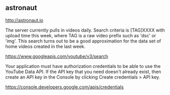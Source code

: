 ## astronaut

http://astronaut.io

The server currently pulls in videos daily. Search criteria is [TAG]XXXX with upload time this week, where TAG is a raw video prefix such as 'dsc' or 'img'.
This search turns out to be a good approximation for the data set of home videos created in the last week.

https://www.googleapis.com/youtube/v3/search

Your application must have authorization credentials to be able to use the YouTube Data API. If the API key that you need doesn't already exist, then create an API key in the Console by clicking Create credentials > API key.

https://console.developers.google.com/apis/credentials  
